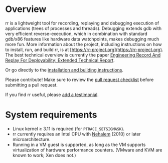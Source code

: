# Overview

rr is a lightweight tool for recording, replaying and debugging execution of applications (trees of processes and threads).
Debugging extends gdb with very efficient reverse-execution, which in combination with standard gdb/x86 features like hardware data watchpoints, makes debugging much more fun. More information about the project, including instructions on how to install, run, and build rr, is at [https://rr-project.org](https://rr-project.org). The best technical overview is currently the paper [Engineering Record And Replay For Deployability: Extended Technical Report](https://arxiv.org/pdf/1705.05937.pdf).

Or go directly to the [installation and building instructions](https://github.com/mozilla/rr/wiki/Building-And-Installing).

Please contribute!  Make sure to review the [pull request checklist](/CONTRIBUTING.md) before submitting a pull request.

If you find rr useful, please [add a testimonial](https://github.com/mozilla/rr/wiki/Testimonials).

# System requirements

* Linux kernel ≥ 3.11 is required (for `PTRACE_SETSIGMASK`).
* rr currently requires an Intel CPU with [Nehalem](https://en.wikipedia.org/wiki/Nehalem_%28microarchitecture%29) (2010) or later microarchitecture.
* Running in a VM guest is supported, as long as the VM supports virtualization of hardware performance counters. (VMware and KVM are known to work; Xen does not.)
